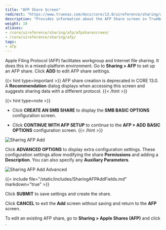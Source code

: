 ```yaml
---
title: "AFP Share Screen"
redirect: "https://www.truenas.com/docs/core/13.0/uireference/sharing/afpsharescreen/"
description: "Provides information about the AFP Share screen in TrueNAS CORE."
weight: 10
aliases:
- /core/uireference/sharing/afp/afpsharescreen/
- /core/uireference/sharing/afp/
tags:
- afp
---
```


Apple Filing Protocol (AFP) facilitates workgroup and Internet file sharing. It does this in a mixed-platform environment. Go to **Sharing > AFP** to set up an AFP share. Click **ADD** to edit AFP share settings.

{{< hint type=important >}}
AFP share creation is deprecated in CORE 13.0. A **Recommendation** dialog displays when accessing this screen and suggests sharing data with a different protocol.
{{< /hint >}}

{{< hint type=note >}}
* Click **CREATE AN SMB SHARE** to display the **SMB BASIC OPTIONS** configuration screen.  

* Click **CONTINUE WITH AFP SETUP** to continue to the **AFP > ADD** **BASIC OPTIONS** configuration screen.
{{< /hint >}}

![Sharing AFP Add](/images/CORE/Sharing/SharingAFPAdd.png "Sharing AFP Add")

Click **ADVANCED OPTIONS** to display extra configuration settings. These configuration settings allow modifying the share **Permissions** and adding a **Description**. You can also specify any **Auxiliary Parameters**.

![Sharing AFP Add Advanced](/images/CORE/Sharing/SharingAFPAddAdvanced.png "Sharing AFP Add Advanced")

{{< include file="/static/includes/SharingAFPAddFields.md" markdown="true" >}}

Click **SUBMIT** to save settings and create the share.

Click **CANCEL** to exit the **Add** screen without saving and return to the **AFP** screen.

To edit an existing AFP share, go to **Sharing > Apple Shares (AFP)** and click <i class="fa fa-ellipsis-v" aria-hidden="true" title="Options"></i>.
